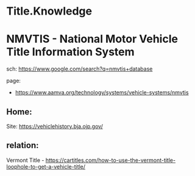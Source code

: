 # Title.Knowledge
# NMVTIS - National Motor Vehicle Title Information System
sch: https://www.google.com/search?q=nmvtis+database

page:
- https://www.aamva.org/technology/systems/vehicle-systems/nmvtis

## Home:
Site: https://vehiclehistory.bja.ojp.gov/


## relation:
Vermont Title - https://cartitles.com/how-to-use-the-vermont-title-loophole-to-get-a-vehicle-title/
